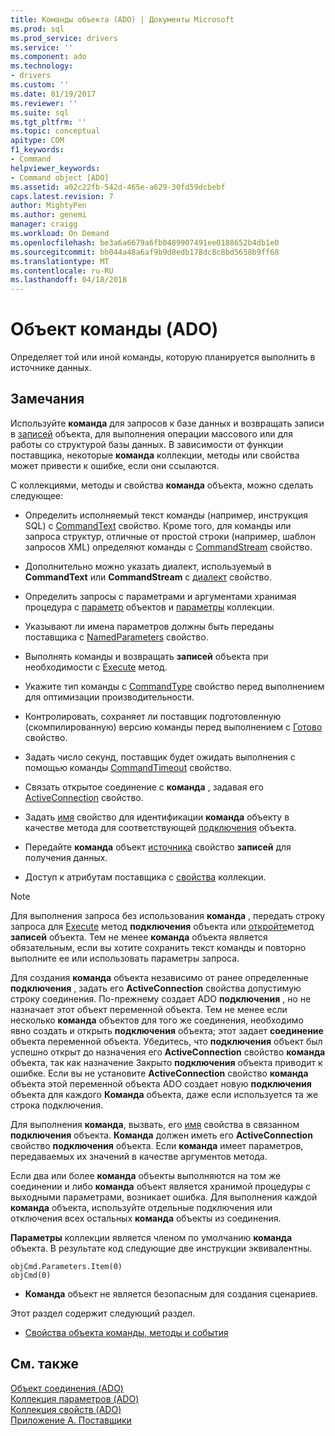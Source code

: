 ```yaml
---
title: Команды объекта (ADO) | Документы Microsoft
ms.prod: sql
ms.prod_service: drivers
ms.service: ''
ms.component: ado
ms.technology:
- drivers
ms.custom: ''
ms.date: 01/19/2017
ms.reviewer: ''
ms.suite: sql
ms.tgt_pltfrm: ''
ms.topic: conceptual
apitype: COM
f1_keywords:
- Command
helpviewer_keywords:
- Command object [ADO]
ms.assetid: a02c22fb-542d-465e-a629-30fd59dcbebf
caps.latest.revision: 7
author: MightyPen
ms.author: genemi
manager: craigg
ms.workload: On Demand
ms.openlocfilehash: be3a6a6679a6fb0489907491ee0188652b4db1e0
ms.sourcegitcommit: bb044a48a6af9b9d8edb178dc8c8bd5658b9ff68
ms.translationtype: MT
ms.contentlocale: ru-RU
ms.lasthandoff: 04/18/2018
---
```

# <a name="command-object-ado"></a>Объект команды (ADO)
Определяет той или иной команды, которую планируется выполнить в источнике данных.  
  
## <a name="remarks"></a>Замечания  
 Используйте **команда** для запросов к базе данных и возвращать записи в [записей](../../../ado/reference/ado-api/recordset-object-ado.md) объекта, для выполнения операции массового или для работы со структурой базы данных. В зависимости от функции поставщика, некоторые **команда** коллекции, методы или свойства может привести к ошибке, если они ссылаются.  
  
 С коллекциями, методы и свойства **команда** объекта, можно сделать следующее:  
  
-   Определить исполняемый текст команды (например, инструкция SQL) с [CommandText](../../../ado/reference/ado-api/commandtext-property-ado.md) свойство. Кроме того, для команды или запроса структур, отличные от простой строки (например, шаблон запросов XML) определяют команды с [CommandStream](../../../ado/reference/ado-api/commandstream-property-ado.md) свойство.  
  
-   Дополнительно можно указать диалект, используемый в **CommandText** или **CommandStream** с [диалект](../../../ado/reference/ado-api/dialect-property.md) свойство.  
  
-   Определить запросы с параметрами и аргументами хранимая процедура с [параметр](../../../ado/reference/ado-api/parameter-object.md) объектов и [параметры](../../../ado/reference/ado-api/parameters-collection-ado.md) коллекции.  
  
-   Указывают ли имена параметров должны быть переданы поставщика с [NamedParameters](../../../ado/reference/ado-api/namedparameters-property-ado.md) свойство.  
  
-   Выполнять команды и возвращать **записей** объекта при необходимости с [Execute](../../../ado/reference/ado-api/execute-method-ado-command.md) метод.  
  
-   Укажите тип команды с [CommandType](../../../ado/reference/ado-api/commandtype-property-ado.md) свойство перед выполнением для оптимизации производительности.  
  
-   Контролировать, сохраняет ли поставщик подготовленную (скомпилированную) версию команды перед выполнением с [Готово](../../../ado/reference/ado-api/prepared-property-ado.md) свойство.  
  
-   Задать число секунд, поставщик будет ожидать выполнения с помощью команды [CommandTimeout](../../../ado/reference/ado-api/commandtimeout-property-ado.md) свойство.  
  
-   Связать открытое соединение с **команда** , задавая его [ActiveConnection](../../../ado/reference/ado-api/activeconnection-property-ado.md) свойство.  
  
-   Задать [имя](../../../ado/reference/ado-api/name-property-ado.md) свойство для идентификации **команда** объекту в качестве метода для соответствующей [подключения](../../../ado/reference/ado-api/connection-object-ado.md) объекта.  
  
-   Передайте **команда** объект [источника](../../../ado/reference/ado-api/source-property-ado-recordset.md) свойство **записей** для получения данных.  
  
-   Доступ к атрибутам поставщика с [свойства](../../../ado/reference/ado-api/properties-collection-ado.md) коллекции.  
  
> [!NOTE]
>  Для выполнения запроса без использования **команда** , передать строку запроса для [Execute](../../../ado/reference/ado-api/execute-method-ado-connection.md) метод **подключения** объекта или [откройте](../../../ado/reference/ado-api/open-method-ado-recordset.md)метод **записей** объекта. Тем не менее **команда** объекта является обязательным, если вы хотите сохранить текст команды и повторно выполните ее или использовать параметры запроса.  
  
 Для создания **команда** объекта независимо от ранее определенные **подключения** , задать его **ActiveConnection** свойства допустимую строку соединения. По-прежнему создает ADO **подключения** , но не назначает этот объект переменной объекта. Тем не менее если несколько **команда** объектов для того же соединения, необходимо явно создать и открыть **подключения** объекта; этот задает **соединение** объекта переменной объекта. Убедитесь, что **подключения** объект был успешно открыт до назначения его **ActiveConnection** свойство **команда** объекта, так как назначение Закрыто **подключения** объекта приводит к ошибке. Если вы не установите **ActiveConnection** свойство **команда** объекта этой переменной объекта ADO создает новую **подключения** объекта для каждого  **Команда** объекта, даже если используется та же строка подключения.  
  
 Для выполнения **команда**, вызвать, его [имя](../../../ado/reference/ado-api/name-property-ado.md) свойства в связанном **подключения** объекта. **Команда** должен иметь его **ActiveConnection** свойство **подключения** объекта. Если **команда** имеет параметров, передаваемых их значений в качестве аргументов метода.  
  
 Если два или более **команда** объекты выполняются на том же соединении и либо **команда** объект является хранимой процедуры с выходными параметрами, возникает ошибка. Для выполнения каждой **команда** объекта, используйте отдельные подключения или отключения всех остальных **команда** объекты из соединения.  
  
 **Параметры** коллекции является членом по умолчанию **команда** объекта. В результате код следующие две инструкции эквивалентны.  
  
```  
objCmd.Parameters.Item(0)  
objCmd(0)  
```  
  
-   **Команда** объект не является безопасным для создания сценариев.  
  
 Этот раздел содержит следующий раздел.  
  
-   [Свойства объекта команды, методы и события](../../../ado/reference/ado-api/command-object-properties-methods-and-events.md)  
  
## <a name="see-also"></a>См. также  
 [Объект соединения (ADO)](../../../ado/reference/ado-api/connection-object-ado.md)   
 [Коллекция параметров (ADO)](../../../ado/reference/ado-api/parameters-collection-ado.md)   
 [Коллекция свойств (ADO)](../../../ado/reference/ado-api/properties-collection-ado.md)   
 [Приложение А. Поставщики](../../../ado/guide/appendixes/appendix-a-providers.md)
